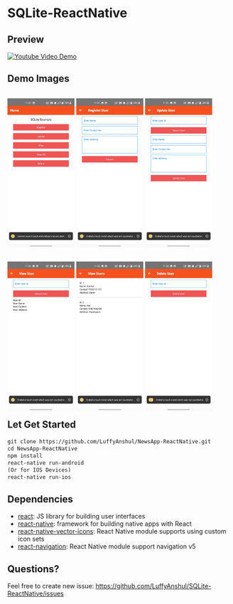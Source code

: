 # SQLite-ReactNative

## Preview 

[![Youtube Video Demo](/imagesDemo/youtube.png)](https://youtu.be/Pjge0TVcR9U)

## Demo Images

<p style="float: left">
    <img src="/demoImages/img1.jpg" width="30%" alt="Initial Screen" />
    <img src="/demoImages/img2.jpg" width="30%" alt="Create User" />
    <img src="/demoImages/img3.jpg" width="30%" alt="Update User Info" />
</p>
<br>
<p style="float: left">
    <img src="/demoImages/img4.jpg" width="30%" alt="View User via specific Id" />
    <img src="/demoImages/img5.jpg" width="30%" alt="View All Users" />
    <img src="/demoImages/img6.jpg" width="30%" alt="Delete User via specific Id" />
</p>


## Let Get Started
    git clone https://github.com/LuffyAnshul/NewsApp-ReactNative.git
    cd NewsApp-ReactNative
    npm install
    react-native run-android
    (Or for IOS Devices)
    react-native run-ios

## Dependencies
- [react](https://github.com/facebook/react): JS library for building user interfaces
- [react-native](https://github.com/facebook/react-native): framework for building native apps with React
- [react-native-vector-icons](https://github.com/oblador/react-native-vector-icons): React Native module supports using custom icon sets
- [react-navigation](https://github.com/react-navigation/react-navigation/): React Native module support navigation v5

## Questions?
Feel free to create new issue: https://github.com/LuffyAnshul/SQLite-ReactNative/issues
